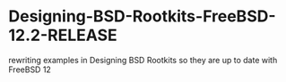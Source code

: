 # Designing-BSD-Rootkits-FreeBSD-12.2-RELEASE
rewriting examples in Designing BSD Rootkits so they are up to date with FreeBSD 12
